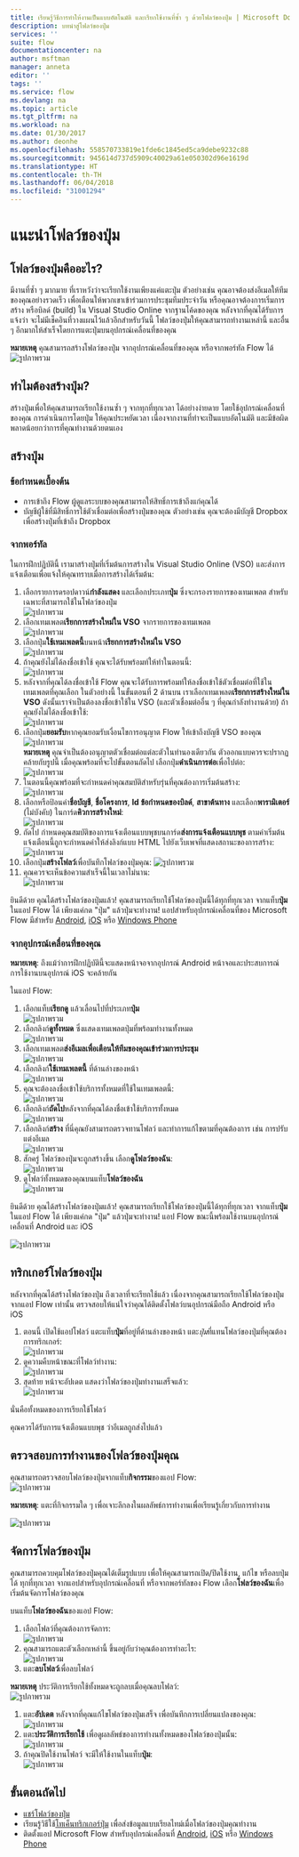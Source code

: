 ```yaml
---
title: เรียนรู้วิธีการทำให้งานเป็นแบบอัตโนมัติ และเรียกใช้งานที่ซ้ำ ๆ ด้วยโฟลว์ของปุ่ม | Microsoft Docs
description: บทนำสู่โฟลว์ของปุ่ม
services: ''
suite: flow
documentationcenter: na
author: msftman
manager: anneta
editor: ''
tags: ''
ms.service: flow
ms.devlang: na
ms.topic: article
ms.tgt_pltfrm: na
ms.workload: na
ms.date: 01/30/2017
ms.author: deonhe
ms.openlocfilehash: 558570733819e1fde6c1845ed5ca9debe9232c88
ms.sourcegitcommit: 945614d737d5909c40029a61e050302d96e1619d
ms.translationtype: HT
ms.contentlocale: th-TH
ms.lasthandoff: 06/04/2018
ms.locfileid: "31001294"
---
```

# <a name="introducing-button-flows"></a>แนะนำโฟลว์ของปุ่ม
## <a name="what-are-button-flows"></a>โฟลว์ของปุ่มคืออะไร?
มีงานที่ซ้ำ ๆ มากมาย ที่เราหวังว่าจะเรียกใช้งานเพียงแค่แตะปุ่ม ตัวอย่างเช่น คุณอาจต้องส่งอีเมลให้ทีมของคุณอย่างรวดเร็ว เพื่อเตือนให้พวกเขาเข้าร่วมการประชุมทีมประจำวัน หรือคุณอาจต้องการเริ่มการสร้าง หรือบิลด์ (build) ใน Visual Studio Online จากฐานโค้ดของคุณ หลังจากที่คุณได้รับการแจ้งว่า จะไม่มีเช็คอินที่วางแผนไว้แล้วอีกสำหรับวันนี้ โฟลว์ของปุ่มให้คุณสามารถทำงานเหล่านี้ และอื่น ๆ อีกมากให้สำเร็จโดยการแตะปุ่มบนอุปกรณ์เคลื่อนที่ของคุณ

**หมายเหตุ** คุณสามารถสร้างโฟลว์ของปุ่ม จากอุปกรณ์เคลื่อนที่ของคุณ หรือจากพอร์ทัล Flow ได้  
  ![รูปภาพรวม](./media/introduction-to-button-flows/buttons-montage.png)  

## <a name="why-create-buttons"></a>ทำไมต้องสร้างปุ่ม?
สร้างปุ่มเพื่อให้คุณสามารถเรียกใช้งานซ้ำ ๆ จากทุกที่ทุกเวลา ได้อย่างง่ายดาย โดยใช้อุปกรณ์เคลื่อนที่ของคุณ การดำเนินการโดยปุ่ม ให้คุณประหยัดเวลา เนื่องจากงานที่ทำจะเป็นแบบอัตโนมัติ และมีข้อผิดพลาดน้อยกว่าการที่คุณทำงานด้วยตนเอง  

## <a name="create-a-button"></a>สร้างปุ่ม
### <a name="prerequisites"></a>ข้อกำหนดเบื้องต้น
* การเข้าถึง Flow ผู้ดูแลระบบของคุณสามารถให้สิทธิ์การเข้าถึงแก่คุณได้
* บัญชีผู้ใช้ที่มีสิทธิ์การใช้ตัวเชื่อมต่อเพื่อสร้างปุ่มของคุณ ตัวอย่างเช่น คุณจะต้องมีบัญชี Dropbox เพื่อสร้างปุ่มที่เข้าถึง Dropbox

### <a name="from-the-portal"></a>จากพอร์ทัล
ในการฝึกปฏิบัตินี้ เรามาสร้างปุ่มที่เริ่มต้นการสร้างใน Visual Studio Online (VSO) และส่งการแจ้งเตือนเพื่อแจ้งให้คุณทราบเมื่อการสร้างได้เริ่มต้น:  

1. เลือกรายการดรอปดาวน์**กำลังแสดง** และเลือกประเภท**ปุ่ม** ซึ่งจะกรองรายการของเทมเพลต สำหรับเฉพาะที่สามารถใช้ในโฟลว์ของปุ่ม  
   ![รูปภาพรวม](./media/introduction-to-button-flows/create-button-1.png)   
2. เลือกเทมเพลต**เรียกการสร้างใหม่ใน VSO** จากรายการของเทมเพลต  
   ![รูปภาพรวม](./media/introduction-to-button-flows/create-button-2.png)  
3. เลือกปุ่ม**ใช้เทมเพลตนี้**บนหน้า**เรียกการสร้างใหม่ใน VSO**   
   ![รูปภาพรวม](./media/introduction-to-button-flows/create-button-3.png)  
4. ถ้าคุณยังไม่ได้ลงชื่อเข้าใช้ คุณจะได้รับพร้อมท์ให้ทำในตอนนี้:  
   ![รูปภาพรวม](./media/introduction-to-button-flows/create-button-4.png)  
5. หลังจากที่คุณได้ลงชื่อเข้าใช้ Flow คุณจะได้รับการพร้อมท์ให้ลงชื่อเข้าใช้ตัวเชื่อมต่อที่ใช้ในเทมเพลตที่คุณเลือก ในตัวอย่างนี้ ในขั้นตอนที่ 2 ด้านบน เราเลือกเทมเพลต**เรียกการสร้างใหม่ใน VSO** ดังนั้นเราจำเป็นต้องลงชื่อเข้าใช้ใน VSO (และตัวเชื่อมต่ออื่น ๆ ที่คุณกำลังทำงานด้วย) ถ้าคุณยังไม่ได้ลงชื่อเข้าใช้:  
   ![รูปภาพรวม](./media/introduction-to-button-flows/create-button-pre-req-1.png)    
6. เลือกปุ่ม**ยอมรับ**หากคุณยอมรับเงื่อนไขการอนุญาต Flow ให้เข้าถึงบัญชี VSO ของคุณ  
   ![รูปภาพรวม](./media/introduction-to-button-flows/create-button-5.png)   
   **หมายเหตุ** คุณจำเป็นต้องอนุญาตตัวเชื่อมต่อแต่ละตัวในทำนองเดียวกัน ตัวออกแบบควรจะปรากฏคล้ายกับรูปนี้ เมื่อคุณพร้อมที่จะไปขั้นตอนถัดไป เลือกปุ่ม**ดำเนินการต่อ**เพื่อไปต่อ:  
   ![รูปภาพรวม](./media/introduction-to-button-flows/create-button-6.png)   
7. ในตอนนี้คุณพร้อมที่จะกำหนดค่าคุณสมบัติสำหรับรุ่นที่คุณต้องการเริ่มต้นสร้าง:    
   ![รูปภาพรวม](./media/introduction-to-button-flows/create-button-7.png)  
8. เลือกหรือป้อนค่า**ชื่อบัญชี**, **ชื่อโครงการ**, **Id ข้อกำหนดของบิลด์**, **สาขาต้นทาง** และเลือก**พารามิเตอร์** (ไม่บังคับ) ในการ์ด**คิวการสร้างใหม่**:    
   ![รูปภาพรวม](./media/introduction-to-button-flows/create-button-8.png)  
9. ถัดไป กำหนดคุณสมบัติของการแจ้งเตือนแบบพุชบนการ์ด**ส่งการแจ้งเตือนแบบพุช** ตามค่าเริ่มต้น แจ้งเตือนนี้ถูกจะกำหนดค่าให้ส่งลิงก์แบบ HTML ไปยังเว็บเพจที่แสดงสถานะของการสร้าง:  
   ![รูปภาพรวม](./media/introduction-to-button-flows/create-button-9.png)  
10. เลือกปุ่ม**สร้างโฟลว์**เพื่อบันทึกโฟลว์ของปุ่มคุณ: ![รูปภาพรวม](./media/introduction-to-button-flows/create-button-10.png)  
11. คุณควรจะเห็นข้อความสำเร็จนี้ในเวลาไม่นาน:  
    ![รูปภาพรวม](./media/introduction-to-button-flows/create-button-11.png)  

ยินดีด้วย คุณได้สร้างโฟลว์ของปุ่มแล้ว! คุณสามารถเรียกใช้โฟลว์ของปุ่มนี้ได้ทุกที่ทุกเวลา จากแท็บ**ปุ่ม**ในแอป Flow ได้ เพียงแค่กด "ปุ่ม" แล้วปุ่มจะทำงาน! แอปสำหรับอุปกรณ์เคลื่อนที่ของ Microsoft Flow มีสำหรับ [Android](https://aka.ms/flowmobiledocsandroid), [iOS](https://aka.ms/flowmobiledocsios) หรือ [Windows Phone](https://aka.ms/flowmobilewindows)

### <a name="from-your-mobile-device"></a>จากอุปกรณ์เคลื่อนที่ของคุณ
**หมายเหตุ**: ถึงแม้ว่าการฝึกปฏิบัตินี้จะแสดงหน้าจอจากอุปกรณ์ Android หน้าจอและประสบการณ์การใช้งานบนอุปกรณ์ iOS จะคล้ายกัน

ในแอป Flow:

1. เลือกแท็บ**เรียกดู** แล้วเลื่อนไปที่ประเภท**ปุ่ม**  
   ![รูปภาพรวม](./media/introduction-to-button-flows/create-button-from-mobile-1.png)  
2. เลือกลิงก์**ดูทั้งหมด** ซึ่งแสดงเทมเพลตปุ่มที่พร้อมทำงานทั้งหมด     
   ![รูปภาพรวม](./media/introduction-to-button-flows/create-button-from-mobile-2.png)  
3. เลือกเทมเพลต**ส่งอีเมลเพื่อเตือนให้ทีมของคุณเข้าร่วมการประชุม**    
   ![รูปภาพรวม](./media/introduction-to-button-flows/create-button-from-mobile-3.png)  
4. เลือกลิงก์**ใช้เทมเพลตนี้** ที่ด้านล่างของหน้า    
   ![รูปภาพรวม](./media/introduction-to-button-flows/create-button-from-mobile-4.png)  
5. คุณจะต้องลงชื่อเข้าใช้บริการทั้งหมดที่ใช้ในเทมเพลตนี้:    
   ![รูปภาพรวม](./media/introduction-to-button-flows/create-button-from-mobile-5.png)  
6. เลือกลิงก์**ถัดไป**หลังจากที่คุณได้ลงชื่อเข้าใช้บริการทั้งหมด      
   ![รูปภาพรวม](./media/introduction-to-button-flows/create-button-from-mobile-6.png)  
7. เลือกลิงก์**สร้าง** ที่นี่คุณยังสามารถตรวจทานโฟลว์ และทำการแก้ไขตามที่คุณต้องการ เช่น การปรับแต่งอีเมล        
   ![รูปภาพรวม](./media/introduction-to-button-flows/create-button-from-mobile-7.png)  
8. สักครู่ โฟลว์ของปุ่มจะถูกสร้างขึ้น เลือก**ดูโฟลว์ของฉัน**:   
   ![รูปภาพรวม](./media/introduction-to-button-flows/create-button-from-mobile-8.png)  
9. ดูโฟลว์ทั้งหมดของคุณบนแท็บ**โฟลว์ของฉัน**  
   ![รูปภาพรวม](./media/introduction-to-button-flows/create-button-from-mobile-9.png)  

ยินดีด้วย คุณได้สร้างโฟลว์ของปุ่มแล้ว! คุณสามารถเรียกใช้โฟลว์ของปุ่มนี้ได้ทุกที่ทุกเวลา จากแท็บ**ปุ่ม**ในแอป Flow ได้ เพียงแค่กด "ปุ่ม" แล้วปุ่มจะทำงาน! แอป Flow ขณะนี้พร้อมใช้งานบนอุปกรณ์เคลื่อนที่ Android และ iOS  

![รูปภาพรวม](./media/introduction-to-button-flows/create-button-from-mobile-10.png)  

## <a name="trigger-a-button-flow"></a>ทริกเกอร์โฟลว์ของปุ่ม
หลังจากที่คุณได้สร้างโฟลว์ของปุ่ม ถึงเวลาที่จะเรียกใช้แล้ว เนื่องจากคุณสามารถเรียกใช้โฟลว์ของปุ่มจากแอป Flow เท่านั้น ตรวจสอบให้แน่ใจว่าคุณได้ติดตั้งโฟลว์บนอุปกรณ์มือถือ Android หรือ iOS  

1. ตอนนี้ เปิดใช้แอปโฟลว์ แตะแท็บ**ปุ่ม**ที่อยู่ที่ด้านล่างของหน้า แตะ*ปุ่ม*ที่แทนโฟลว์ของปุ่มที่คุณต้องการทริกเกอร์:  
   ![รูปภาพรวม](./media/introduction-to-button-flows/trigger-button-1.png)   
2. ดูความคืบหน้าขณะที่โฟลว์ทำงาน:  
   ![รูปภาพรวม](./media/introduction-to-button-flows/trigger-button-2.png)   
3. สุดท้าย หน้าจะอัปเดต แสดงว่าโฟลว์ของปุ่มทำงานเสร็จแล้ว:  
   ![รูปภาพรวม](./media/introduction-to-button-flows/trigger-button-3.png)   

นั่นคือทั้งหมดของการเรียกใช้โฟลว์ 

คุณควรได้รับการแจ้งเตือนแบบพุช ว่าอีเมลถูกส่งไปแล้ว  

## <a name="monitor-your-button-flow-runs"></a>ตรวจสอบการทำงานของโฟลว์ของปุ่มคุณ
คุณสามารถตรวจสอบโฟลว์ของปุ่มจากแท็บ**กิจกรรม**ของแอป Flow:   
![รูปภาพรวม](./media/introduction-to-button-flows/create-button-from-mobile-13.png)  

**หมายเหตุ**: แตะที่กิจกรรมใด ๆ เพื่อเจาะลึกลงในผลลัพธ์การทำงานเพื่อเรียนรู้เกี่ยวกับการทำงาน  

![รูปภาพรวม](./media/introduction-to-button-flows/activity-details-1.png)  

## <a name="manage-button-flows"></a>จัดการโฟลว์ของปุ่ม
คุณสามารถควบคุมโฟลว์ของปุ่มคุณได้เต็มรูปแบบ เพื่อให้คุณสามารถเปิด/ปิดใช้งาน, แก้ไข หรือลบปุ่มได้ ทุกที่ทุกเวลา จากแอปสำหรับอุปกรณ์เคลื่อนที่ หรือจากพอร์ทัลของ Flow เลือก**โฟลว์ของฉัน**เพื่อเริ่มต้นจัดการโฟลว์ของคุณ    

บนแท็บ**โฟลว์ของฉัน**ของแอป Flow:

1. เลือกโฟลว์ที่คุณต้องการจัดการ:    
   ![รูปภาพรวม](./media/introduction-to-button-flows/trigger-button-4.png)   
2. คุณสามารถแตะตัวเลือกเหล่านี้ ขึ้นอยู่กับว่าคุณต้องการทำอะไร:    
   ![รูปภาพรวม](./media/introduction-to-button-flows/manage-flow-1.png)  
3. แตะ**ลบโฟลว์**เพื่อลบโฟลว์  

**หมายเหตุ** ประวัติการเรียกใช้ทั้งหมดจะถูกลบเมื่อคุณลบโฟลว์:   
![รูปภาพรวม](./media/introduction-to-button-flows/manage-flow-2.png)   

1. แตะ**อัปเดต** หลังจากที่คุณแก้ไขโฟลว์ของปุ่มเสร็จ เพื่อบันทึกการเปลี่ยนแปลงของคุณ:   
   ![รูปภาพรวม](./media/introduction-to-button-flows/manage-flow-3.png)   
2. แตะ**ประวัติการเรียกใช้** เพื่อดูผลลัพธ์ของการทำงนทั้งหมดของโฟลว์ของปุ่มนั้น:    
   ![รูปภาพรวม](./media/introduction-to-button-flows/manage-flow-4.png)  
3. ถ้าคุณปิดใช้งานโฟลว์ จะมีให้ใช้งานในแท็บ**ปุ่ม**:    
   ![รูปภาพรวม](./media/introduction-to-button-flows/manage-flow-5.png)  

## <a name="next-steps"></a>ขั้นตอนถัดไป
* [แชร์โฟลว์ของปุ่ม](share-buttons.md)
* เรียนรู้วิธีใช้[โทเค็นทริกเกอร์ปุ่ม](introduction-to-button-trigger-tokens.md) เพื่อส่งข้อมูลแบบเรียลไทม์เมื่อโฟลว์ของปุ่มคุณทำงาน
* ติดตั้งแอป Microsoft Flow สำหรับอุปกรณ์เคลื่อนที่ [Android](https://aka.ms/flowmobiledocsandroid), [iOS](https://aka.ms/flowmobiledocsios) หรือ [Windows Phone](https://aka.ms/flowmobilewindows)

